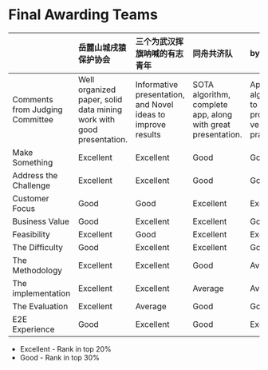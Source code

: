 # Final Awarding Teams

|	|岳麓山城戌猿保护协会|	三个为武汉挥旗呐喊的有志青年|	同舟共济队|	byr-er|	DataDigger|
|:----|:------|:-----|:------|:-----|:-----|
|Comments from Judging Committee|	Well organized paper, solid data mining work with good presentation.| 	Informative presentation, and Novel ideas to improve results|	SOTA algorithm, complete app, along with great presentation.|	Appropriate algorithm to solve problem, very practical.	|Great data-analyze work, differentiated on the Economics.|				
|Make Something	|Excellent	|Excellent	|Good	|Good	|Good|
|Address the Challenge|	Excellent	|Excellent	|Good	|Good	|Good|
|Customer Focus| 	Good|	Good	|Excellent	|Excellent|	Average|
|Business Value| 	Good|	Excellent	|Excellent	|Good|	Average|
|Feasibility|	Excellent|	Good|	Excellent|	Excellent|	Good|
|The Difficulty|	Good|	Excellent	|Excellent|	Good|	Average|
|The Methodology|	Excellent|	Excellent|	Good|	Average|	Excellent|
|The implementation|	Excellent|	Excellent|	Average|	Average|	Excellent|
|The Evaluation|	Excellent|	Average|	Good|	Good|	Excellent|
|E2E Experience|	Good|	Excellent|	Good|	Excellent|	Average|

* Excellent - Rank in top 20%
* Good - Rank in top 30%
